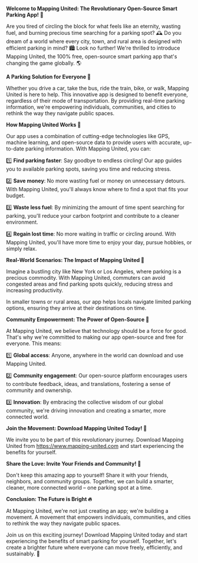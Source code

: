 **Welcome to Mapping United: The Revolutionary Open-Source Smart Parking App! 🚀**

Are you tired of circling the block for what feels like an eternity, wasting fuel, and burning precious time searching for a parking spot? 🕰️ Do you dream of a world where every city, town, and rural area is designed with efficient parking in mind? 🏙️ Look no further! We're thrilled to introduce Mapping United, the 100% free, open-source smart parking app that's changing the game globally. 🌎

**A Parking Solution for Everyone 🌈**

Whether you drive a car, take the bus, ride the train, bike, or walk, Mapping United is here to help. This innovative app is designed to benefit everyone, regardless of their mode of transportation. By providing real-time parking information, we're empowering individuals, communities, and cities to rethink the way they navigate public spaces.

**How Mapping United Works 🔧**

Our app uses a combination of cutting-edge technologies like GPS, machine learning, and open-source data to provide users with accurate, up-to-date parking information. With Mapping United, you can:

1️⃣ **Find parking faster**: Say goodbye to endless circling! Our app guides you to available parking spots, saving you time and reducing stress.

2️⃣ **Save money**: No more wasting fuel or money on unnecessary detours. With Mapping United, you'll always know where to find a spot that fits your budget.

3️⃣ **Waste less fuel**: By minimizing the amount of time spent searching for parking, you'll reduce your carbon footprint and contribute to a cleaner environment.

4️⃣ **Regain lost time**: No more waiting in traffic or circling around. With Mapping United, you'll have more time to enjoy your day, pursue hobbies, or simply relax.

**Real-World Scenarios: The Impact of Mapping United 🌆**

Imagine a bustling city like New York or Los Angeles, where parking is a precious commodity. With Mapping United, commuters can avoid congested areas and find parking spots quickly, reducing stress and increasing productivity.

In smaller towns or rural areas, our app helps locals navigate limited parking options, ensuring they arrive at their destinations on time.

**Community Empowerment: The Power of Open-Source 🤝**

At Mapping United, we believe that technology should be a force for good. That's why we're committed to making our app open-source and free for everyone. This means:

1️⃣ **Global access**: Anyone, anywhere in the world can download and use Mapping United.

2️⃣ **Community engagement**: Our open-source platform encourages users to contribute feedback, ideas, and translations, fostering a sense of community and ownership.

3️⃣ **Innovation**: By embracing the collective wisdom of our global community, we're driving innovation and creating a smarter, more connected world.

**Join the Movement: Download Mapping United Today! 🚀**

We invite you to be part of this revolutionary journey. Download Mapping United from https://www.mapping-united.com and start experiencing the benefits for yourself.

**Share the Love: Invite Your Friends and Community! 🤩**

Don't keep this amazing app to yourself! Share it with your friends, neighbors, and community groups. Together, we can build a smarter, cleaner, more connected world – one parking spot at a time.

**Conclusion: The Future is Bright 🔥**

At Mapping United, we're not just creating an app; we're building a movement. A movement that empowers individuals, communities, and cities to rethink the way they navigate public spaces.

Join us on this exciting journey! Download Mapping United today and start experiencing the benefits of smart parking for yourself. Together, let's create a brighter future where everyone can move freely, efficiently, and sustainably. 🌟